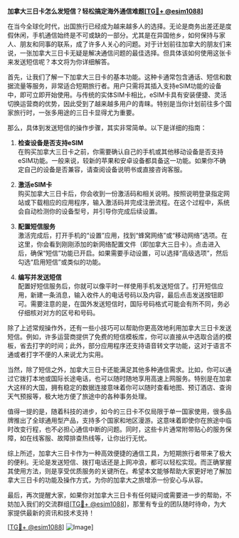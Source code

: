 **加拿大三日卡怎么发短信？轻松搞定海外通信难题[[TG💪+ @esim1088](https://t.me/s/esim1088)]**

在当今全球化时代，出国旅行已经成为越来越多人的选择。无论是商务出差还是度假休闲，手机通信始终是不可或缺的一部分。尤其是在异国他乡，如何保持与家人、朋友和同事的联系，成了许多人关心的问题。对于计划前往加拿大的朋友们来说，一张加拿大三日卡无疑是解决通信问题的最佳选择。但具体该如何使用这张卡来发送短信呢？本文将为你详细解答。

首先，让我们了解一下加拿大三日卡的基本功能。这种卡通常包含通话、短信和数据流量等服务，非常适合短期旅行者。用户只需将其插入支持eSIM功能的设备中，即可立即开始使用。与传统的实体SIM卡相比，eSIM卡具有安装便捷、灵活切换运营商的优势，因此受到了越来越多用户的青睐。特别是当你计划前往多个国家旅行时，一张多用途的三日卡显得尤为重要。

那么，具体到发送短信的操作步骤，其实非常简单。以下是详细的指南：

1. **检查设备是否支持eSIM**  
   在购买加拿大三日卡之前，你需要确认自己的手机或其他移动设备是否支持eSIM功能。一般来说，较新的苹果和安卓设备都具备这一功能。如果你不确定自己的设备是否兼容，请查阅设备说明书或直接咨询客服。

2. **激活eSIM卡**  
   购买加拿大三日卡后，你会收到一份激活码和相关说明。按照说明登录指定网站或下载相应的应用程序，输入激活码并完成注册流程。在这个过程中，系统会自动检测你的设备型号，并引导你完成后续设置。

3. **配置短信服务**  
   激活完成后，打开手机的“设置”应用，找到“蜂窝网络”或“移动网络”选项。在这里，你会看到刚刚添加的新网络配置文件（即加拿大三日卡）。点击进入后，确保“短信”功能已开启。如果需要手动设置，可以选择“高级选项”，然后勾选“启用短信”或类似的功能。

4. **编写并发送短信**  
   配置好短信服务后，你就可以像平时一样使用手机发送短信了。打开短信应用，新建一条消息，输入收件人的电话号码以及内容，最后点击发送按钮即可。需要注意的是，在国外发送短信时，国际号码格式可能会有所不同，务必仔细核对对方的区号和号码。

除了上述常规操作外，还有一些小技巧可以帮助你更高效地利用加拿大三日卡发送短信。例如，许多运营商提供了免费的短信模板库，你可以直接从中选取合适的模板，省去打字的时间；此外，部分应用程序还支持语音转文字功能，这对于语言不通或者打字不便的人来说尤为实用。

当然，除了短信之外，加拿大三日卡还能满足其他多种通信需求。比如，你可以通过它拨打本地或国际长途电话，也可以随时随地享用高速上网服务。特别是在加拿大这样的大国，拥有稳定的数据连接意味着你可以随时查看地图、预订酒店、查询天气预报等，极大地方便了旅途中的各种事务处理。

值得一提的是，随着科技的进步，如今的三日卡不仅局限于单一国家使用，很多品牌推出了全球通用型产品，支持多个国家和地区漫游。这意味着即使你在旅途中临时改变行程，也不必担心通信中断的问题。同时，这些卡片通常附带贴心的服务保障，如在线客服、故障排查热线等，让你出行无忧。

综上所述，加拿大三日卡作为一种高效便捷的通信工具，为短期旅行者带来了极大的便利。无论是发送短信、拨打电话还是上网冲浪，都可以轻松实现。而正确掌握其使用方法，则是享受优质服务的关键所在。希望本文能够帮助大家更好地了解加拿大三日卡的功能及操作方式，为你的加拿大之旅增添一份安心与从容。

最后，再次提醒大家，如果你对加拿大三日卡有任何疑问或需要进一步的帮助，不妨加入我们的交流群组[[TG💪+ @esim1088](https://t.me/s/esim1088)]，那里有专业的团队随时待命，为大家提供最新的资讯和技术支持！

[[TG💪+ @esim1088](https://t.me/s/esim1088)] ![Image](https://i.postimg.cc/4NQfJmqS/Snipaste-2025-05-13-00-14-12.png)]